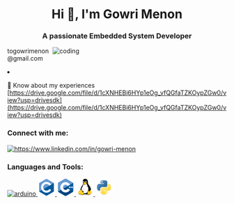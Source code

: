 <h1 align="center">Hi 👋, I'm Gowri Menon</h1>
<h3 align="center">A passionate Embedded System Developer</h3>
<img align="right" alt="coding"width="400" src="https:\\userhttps://www.google.co.in/url?sa=i&url=https%3A%2F%2Fwww.freepik.com%2Ffree-photos-vectors%2Fcartoon-programmer-girl&psig=AOvVaw0SR1HMec3iyTBL-eZ8zldK&ust=1745504548006000&source=images&cd=vfe&opi=89978449&ved=0CBEQjRxqFwoTCIjV96mt7owDFQAAAAAdAAAAABAE>
- 🌱 I’m currently learning **STM32**

- 📫 How to reach me **togowrimenon@gmail.com**

- 📄 Know about my experiences [https://drive.google.com/file/d/1cXNHEBi6HYp1eOg_vfQGfaTZKOypZGw0/view?usp=drivesdk](https://drive.google.com/file/d/1cXNHEBi6HYp1eOg_vfQGfaTZKOypZGw0/view?usp=drivesdk)

<h3 align="left">Connect with me:</h3>
<p align="left">
<a href="https://linkedin.com/in/https://www.linkedin.com/in/gowri-menon" target="blank"><img align="center" src="https://raw.githubusercontent.com/rahuldkjain/github-profile-readme-generator/master/src/images/icons/Social/linked-in-alt.svg" alt="https://www.linkedin.com/in/gowri-menon" height="30" width="40" /></a>
</p>

<h3 align="left">Languages and Tools:</h3>
<p align="left"> <a href="https://www.arduino.cc/" target="_blank" rel="noreferrer"> <img src="https://cdn.worldvectorlogo.com/logos/arduino-1.svg" alt="arduino" width="40" height="40"/> </a> <a href="https://www.cprogramming.com/" target="_blank" rel="noreferrer"> <img src="https://raw.githubusercontent.com/devicons/devicon/master/icons/c/c-original.svg" alt="c" width="40" height="40"/> </a> <a href="https://www.w3schools.com/cpp/" target="_blank" rel="noreferrer"> <img src="https://raw.githubusercontent.com/devicons/devicon/master/icons/cplusplus/cplusplus-original.svg" alt="cplusplus" width="40" height="40"/> </a> <a href="https://www.linux.org/" target="_blank" rel="noreferrer"> <img src="https://raw.githubusercontent.com/devicons/devicon/master/icons/linux/linux-original.svg" alt="linux" width="40" height="40"/> </a> <a href="https://www.python.org" target="_blank" rel="noreferrer"> <img src="https://raw.githubusercontent.com/devicons/devicon/master/icons/python/python-original.svg" alt="python" width="40" height="40"/> </a> </p>


<!--
**gowrimenon28/gowrimenon28** is a ✨ _special_ ✨ repository because its `README.md` (this file) appears on your GitHub profile.

Here are some ideas to get you started:

- 🔭 I’m currently working on ...
- 🌱 I’m currently learning ...
- 👯 I’m looking to collaborate on ...
- 🤔 I’m looking for help with ...
- 💬 Ask me about ...
- 📫 How to reach me: ...
- 😄 Pronouns: ...
- ⚡ Fun fact: ...
-->
